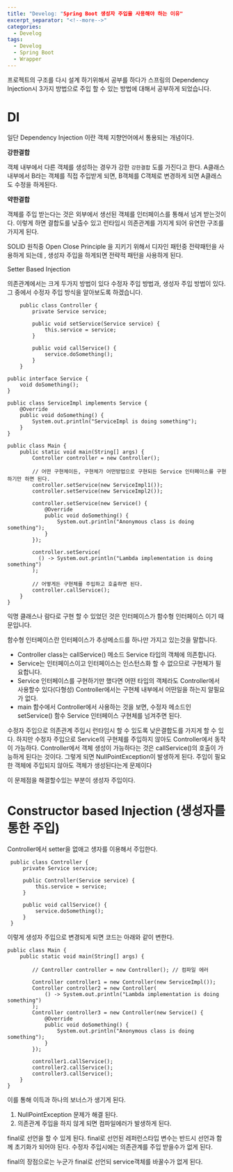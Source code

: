 ```yaml
---
title: "Develog: "Spring Boot 생성자 주입을 사용해야 하는 이유"
excerpt_separator: "<!--more-->"
categories:
  - Develog
tags:
  - Develog
  - Spring Boot
  - Wrapper
---
```

    
    
  프로젝트의 구조를 다시 설계 하기위해서 공부를 하다가 스프링의 Dependency Injection시 3가지 방법으로
 주입 할 수 있는 방법에 대해서 공부하게 되었습니다.
 
 DI
 ===
  일단 Dependency Injection 이란 객체 지향언어에서 통용되는 개념이다.
  
  **강한결합**
  
   객체 내부에서 다른 객체를 생성하는 경우가 강한  ``강한결합`` 도를 가진다고 한다.
   A클래스 내부에서 B라는 객체를 직접 주입받게 되면, B객체를 C객체로 변경하게 되면 A클래스도
   수정을 하게된다.
   
 
  **약한결합**
  
  객체를 주입 받는다는 것은 외부에서 생선된 객체를 인터페이스를 통해서 넘겨 받는것이다.
  이렇게 하면 결합도를 낮출수 있고 런타임시 의존관계를 가지게 되어 유연한 구조를 가지게 된다.
  
  SOLID 원칙중 Open Close Principle 을 지키기 위해서 디자인 패턴중 전략패턴을 사용하게 되는데
  , 생성자 주입을 하게되면 전략적 패턴을 사용하게 된다.
  
  Setter Based Injection
  
  의존관계에서는 크게 두가지 방법이 있다 수정자 주입 방법과, 생성자 주입 방법이 있다.
  그 중에서 수정자 주입 방식을 알아보도록 하겠습니다.
  
```
    public class Controller {
        private Service service;
    
        public void setService(Service service) {
            this.service = service;
        }
    
        public void callService() {
            service.doSomething();
        }
    }

```


```
public interface Service {
    void doSomething();
}
```

```
public class ServiceImpl implements Service {
    @Override
    public void doSomething() {
        System.out.println("ServiceImpl is doing something");
    }
}

```

```
public class Main {
    public static void main(String[] args) {
        Controller controller = new Controller();

        // 어떤 구현체이든, 구현체가 어떤방법으로 구현되든 Service 인터페이스를 구현하기만 하면 된다.
        controller.setService(new ServiceImpl1());
        controller.setService(new ServiceImpl2());

        controller.setService(new Service() {
            @Override
            public void doSomething() {
                System.out.println("Anonymous class is doing something");
            }
        });

        controller.setService(
          () -> System.out.println("Lambda implementation is doing something")
        );

        // 어떻게든 구현체를 주입하고 호출하면 된다.
        controller.callService();
    }
}

```

익명 클래스나 람다로 구현 할 수 있었던 것은 인터페이스가 함수형 인터페이스 이기 때문입니다.

함수형 인터페이스란 인터페이스가 추상메소드를 하나만 가지고 있는것을 말합니다.

- Controller class는 callService() 메소드 Service 타입의 객체에 의존합니다.
- Service는 인터페이스이고 인터페이스는 인스턴스화 할 수 없으므로 구현체가 필요합니다.
- Service 인터페이스를 구현하기만 했다면 어떤 타입의 객체라도 Controller에서 사용할수 있다(다형성)
  Controller에서는 구현체 내부에서 어떤일을 하는지 알필요가 없다.
- main 함수에서 Controller에서 사용하는 것을 보면, 수정자 메소드인 setService() 함수 Service 인터페이스 구현체를 넘겨주면 된다.

수정자 주입으로 의존관계 주입시 런타임시 할 수 있도록 낮은결합도를 가지게 할 수 있다.
하지만 수정자 주입으로 Service의 구현체를 주입하지 않아도 Controller에서 동작이 가능하다.
Controller에서 객체 생성이 가능하다는 것은 callService()의 호출이 가능하게 된다는 것이다.
그렇게 되면 NullPointException이 발생하게 된다. 주입이 필요한 객체에 주입되지 않아도 객체가 생성된다는게 문제이다

이 문제점을 해결할수있는 부분이 생성자 주입이다.


Constructor based Injection (생성자를 통한 주입)
==

Controller에서 setter을 없애고 생자를 이용해서 주입한다.

```
 public class Controller {
     private Service service;
 
     public Controller(Service service) {
         this.service = service;
     }
 
     public void callService() {
         service.doSomething();
     }
 }

```

이렇게 생성자 주입으로 변경되게 되면 코드는 아래와 같이 변한다.

```
public class Main {
    public static void main(String[] args) {

        // Controller controller = new Controller(); // 컴파일 에러

        Controller controller1 = new Controller(new ServiceImpl());
        Controller controller2 = new Controller(
            () -> System.out.println("Lambda implementation is doing something")
        );
        Controller controller3 = new Controller(new Service() {
            @Override
            public void doSomething() {
                System.out.println("Anonymous class is doing something");
            }
        });

        controller1.callService();
        controller2.callService();
        controller3.callService();
    }
}
```
  
 이를 통해 이득과 하나의 보너스가 생기게 된다.
 
 1. NullPointException 문제가 해결 된다.
 2. 의존관계 주입을 하지 않게 되면 컴파일에러가 발생하게 된다.
 
 final로 선언을 할 수 있게 된다. final로 선언된 레퍼런스타입 변수는 반드시 선언과 함께 초기화가 되어야 된다.
 수정자 주입시에는 의존관계를 주입 받을수가 없게 된다.
 
 final의 장점으로는 누군가 final로 선언되 service객체를 바꿀수가 없게 된다.
 
  
 